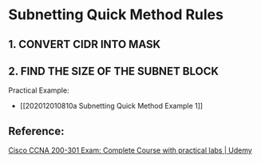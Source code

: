 # Subnetting Quick Method Rules

## 1. CONVERT CIDR INTO MASK

## 2. FIND THE SIZE OF THE SUBNET BLOCK

Practical Example:

* \[\[202012010810a Subnetting Quick Method Example 1\]\]

## Reference:

[Cisco CCNA 200-301 Exam: Complete Course with practical labs \| Udemy](https://www.udemy.com/course/cisco-ccent-icnd1-100-105-complete-course-sims-and-gns3/learn/lecture/6087500#overview)

